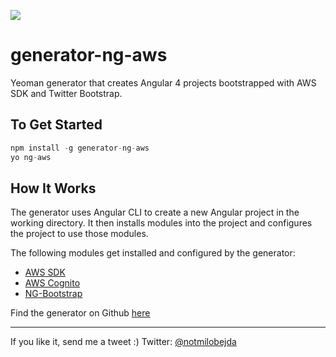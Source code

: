 ![](https://mbejda.ghost.io/content/images/2017/09/banner.png)

# generator-ng-aws
Yeoman generator that creates Angular 4 projects bootstrapped with AWS SDK and Twitter Bootstrap.

## To Get Started
```javascript
npm install -g generator-ng-aws
yo ng-aws
```

## How It Works
The generator uses Angular CLI to create a new Angular project in the working directory. It then installs modules into the project and configures the project to use those modules.

The following modules get installed and configured by the generator:

- [AWS SDK](https://github.com/aws/aws-sdk-js)
- [AWS Cognito](https://github.com/aws/amazon-cognito-identity-js)
- [NG-Bootstrap](https://github.com/ng-bootstrap/ng-bootstrap)


Find the generator on Github [here](https://github.com/mbejda/generator-ng-aws)


---
If you like it, send me a tweet :)
Twitter: [@notmilobejda](twitter.com/notMiloBejda)